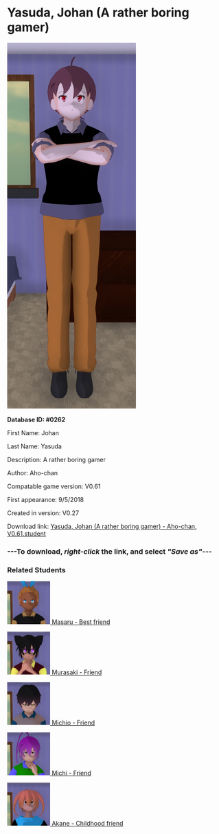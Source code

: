 # Yasuda, Johan (A rather boring gamer)

<img src="../../Files/Images/Yasuda, Johan (A rather boring gamer).png" title="Yasuda, Johan (A rather boring gamer) - Aho-chan, V0.61">

**Database ID: #0262**

First Name: Johan

Last Name: Yasuda

Description: A rather boring gamer

Author: Aho-chan

Compatable game version: V0.61

First appearance: 9/5/2018

Created in version: V0.27

Download link: <a href="https://raw.githubusercontent.com/Arbiter1223/Daigaku-Gurashi-Custom-Students/master/Files/Student%20Files/Yasuda%2C%20Johan%20(A%20rather%20boring%20gamer)%20-%20Aho-chan%2C%20V0.61.student">Yasuda, Johan (A rather boring gamer) - Aho-chan, V0.61.student</a>

### ---**To download, _right-click_ the link, and select _"Save as"_**---

### Related Students

<a href="Tsukade, Masaru (A yandere gamer).md"><img src="../../Files/Thumbs/Tsukade, Masaru (A yandere gamer).png" height="100" width="100" title="Tsukade, Masaru (A yandere gamer) - Aho-chan, V0.61"></a><a href="Tsukade, Masaru (A yandere gamer).md"> Masaru - Best friend</a>

<a href="Saitoh, Murasaki (An athletic occult follower).md"><img src="../../Files/Thumbs/Saitoh, Murasaki (An athletic occult follower).png" height="100" width="100" title="Saitoh, Murasaki (An athletic occult follower) - Aho-chan, V0.61"></a><a href="Saitoh, Murasaki (An athletic occult follower).md"> Murasaki - Friend</a>

<a href="Saitoh, Michio (An athletic anime and manga fan).md"><img src="../../Files/Thumbs/Saitoh, Michio (An athletic anime and manga fan).png" height="100" width="100" title="Saitoh, Michio (An athletic anime and manga fan) - Aho-chan, V0.61"></a><a href="Saitoh, Michio (An athletic anime and manga fan).md"> Michio - Friend</a>

<a href="Saitoh, Michi (A gaming schoolworm).md"><img src="../../Files/Thumbs/Saitoh, Michi (A gaming schoolworm).png" height="100" width="100" title="Saitoh, Michi (A gaming schoolworm) - Aho-chan, V0.61"></a><a href="Saitoh, Michi (A gaming schoolworm).md"> Michi - Friend</a>

<a href="Taku, Akane (A very friendly kuudere lesbian).md"><img src="../../Files/Thumbs/Taku, Akane (A very friendly kuudere lesbian).png" height="100" width="100" title="Taku, Akane (A very friendly kuudere lesbian) - Aho-chan, V0.61"></a><a href="Taku, Akane (A very friendly kuudere lesbian).md"> Akane - Childhood friend</a>

